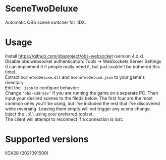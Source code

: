 # SceneTwoDeluxe
Automatic OBS scene switcher for IIDX.

# Usage
Install https://github.com/obsproject/obs-websocket (version 4.x.x).  
Disable obs websocket authentication: Tools -> WebSockets Server Settings (I can implement it if people really need it, but just couldn't be bothered this time).  
Extract `SceneTwoDeluxe.dll` and `SceneTwoDeluxe.json` to your game's directory.  
Edit the `.json` to configure behavior:  
  Change `"obs-address"` if you are running the game on a separate PC.
  Then input your desired scenes to the fileds below. The first four are the most common ones you'll be using, but I've included the rest that I've discovered while reversing. Leaving them empty will not trigger any scene change.  
Inject the `.dll` using your preferred toolset.  
The client will attempt to reconnect if a connection is lost.

# Supported versions
IIDX28 (2021091500)
